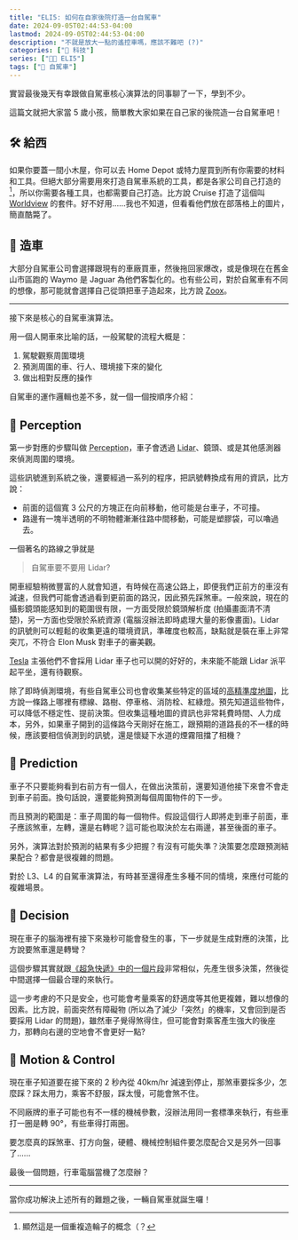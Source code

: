 ```yaml
---
title: "ELI5: 如何在自家後院打造一台自駕車"
date: 2024-09-05T02:44:53-04:00
lastmod: 2024-09-05T02:44:53-04:00
description: "不就是放大一點的遙控車嗎，應該不難吧 (?)"
categories: ["📱 科技"]
series: ["🙋🏻 ELI5"]
tags: ["🛞 自駕車"]
---
```


實習最後幾天有幸跟做自駕車核心演算法的同事聊了一下，學到不少。

這篇文就把大家當 5 歲小孩，簡單教大家如果在自己家的後院造一台自駕車吧！

## 🛠️ 給西

如果你要蓋一間小木屋，你可以去 Home Depot 或特力屋買到所有你需要的材料和工具。但絕大部分需要用來打造自駕車系統的工具，都是各家公司自己打造的 [^1]，所以你需要各種工具，也都需要自己打造。比方說 Cruise 打造了這個叫 [Worldview](https://medium.com/cruise/introducing-worldview-749aaf98112d) 的套件。好不好用......我也不知道，但看看他們放在部落格上的圖片，簡直酷斃了。

## 🚙 造車

大部分自駕車公司會選擇跟現有的車廠買車，然後拖回家爆改，或是像現在在舊金山市區跑的 Waymo 是 Jaguar 為他們客製化的。也有些公司，對於自駕車有不同的想像，那可能就會選擇自己從頭把車子造起來，比方說 [Zoox](https://zoox.com/vehicle)。

---

接下來是核心的自駕車演算法。

用一個人開車來比喻的話，一般駕駛的流程大概是：

1. 駕駛觀察周圍環境
2. 預測周圍的車、行人、環境接下來的變化
3. 做出相對反應的操作

自駕車的運作邏輯也差不多，就一個一個按順序介紹：

## 👀 Perception

第一步對應的步驟叫做 <abbr title="感知">Perception</abbr>，車子會透過 <abbr title="光學雷達">Lidar</abbr>、鏡頭、或是其他感測器來偵測周圍的環境。

這些訊號進到系統之後，還要經過一系列的程序，把訊號轉換成有用的資訊，比方說：

- 前面的這個寬 3 公尺的方塊正在向前移動，他可能是台車子，不可撞。
- 路邊有一塊半透明的不明物體漸漸往路中間移動，可能是塑膠袋，可以嚕過去。

一個著名的路線之爭就是

> 自駕車要不要用 Lidar?

開車經驗稍微豐富的人就會知道，有時候在高速公路上，即便我們正前方的車沒有減速，但我們可能會透過看到更前面的路況，因此預先踩煞車。一般來說，現在的攝影鏡頭能感知到的範圍很有限，一方面受限於鏡頭解析度 (拍攝畫面清不清楚)，另一方面也受限於系統資源 (電腦沒辦法即時處理大量的影像畫面)。Lidar 的訊號則可以輕鬆的收集更遠的環境資訊，準確度也較高，缺點就是裝在車上非常突兀，不符合 Elon Musk 對車子的審美觀。

[Tesla](https://www.tesla.com/support/transitioning-tesla-vision) 主張他們不會採用 Lidar 車子也可以開的好好的，未來能不能跟 Lidar 派平起平坐，還有待觀察。

除了即時偵測環境，有些自駕車公司也會收集某些特定的區域的[高精準度地圖](https://waymo.com/blog/2020/09/the-waymo-driver-handbook-mapping/)，比方說一條路上哪裡有標線、路樹、停車格、消防栓、紅綠燈。預先知道這些物件，可以降低不穩定性、提前決策。但收集這種地圖的資訊也非常耗費時間、人力成本，另外，如果車子開到的這條路今天剛好在施工，跟預期的道路長的不一樣的時候，應該要相信偵測到的訊號，還是懷疑下水道的煙霧阻擋了相機？

## 🧠 Prediction

車子不只要能夠看到右前方有一個人，在做出決策前，還要知道他接下來會不會走到車子前面。換句話說，還要能夠預測每個周圍物件的下一步。

而且預測的範圍是：車子周圍的每一個物件。假設這個行人即將走到車子前面，車子應該煞車，左轉，還是右轉呢？這可能也取決於左右兩邊，甚至後面的車子。

另外，演算法對於預測的結果有多少把握？有沒有可能失準？決策要怎麼跟預測結果配合？都會是很複雜的問題。

對於 L3、L4 的自駕車演算法，有時甚至還得產生多種不同的情境，來應付可能的複雜場景。

## 📢 Decision

現在車子的腦海裡有接下來幾秒可能會發生的事，下一步就是生成對應的決策，比方說要煞車還是轉彎？

這個步驟其實就跟[《超急快遞》中的一個片段](https://youtu.be/UMQwFhYMlqY?si=Dr4yIfF4nI2V7dUL&t=114)非常相似，先產生很多決策，然後從中間選擇一個最合理的來執行。

這一步考慮的不只是安全，也可能會考量乘客的舒適度等其他更複雜，難以想像的因素。比方說，前面突然有障礙物 (所以為了減少「突然」的機率，又會回到是否要採用 Lidar 的問題)，雖然車子覺得煞得住，但可能會對乘客產生強大的後座力，那轉向右邊的空地會不會更好一點?

## 🛞 Motion & Control

現在車子知道要在接下來的 2 秒內從 40km/hr 減速到停止，那煞車要採多少，怎麼踩？踩太用力，乘客不舒服，踩太慢，可能會煞不住。

不同廠牌的車子可能也有不一樣的機械參數，沒辦法用同一套標準來執行，有些車打一圈是轉 90°，有些車得打兩圈。

要怎麼真的踩煞車、打方向盤，硬體、機械控制組件要怎麼配合又是另外一回事了......

最後一個問題，行車電腦當機了怎麼辦？

[^1]: 顯然這是一個重複造輪子的概念（？

---

當你成功解決上述所有的難題之後，一輛自駕車就誕生囉！
